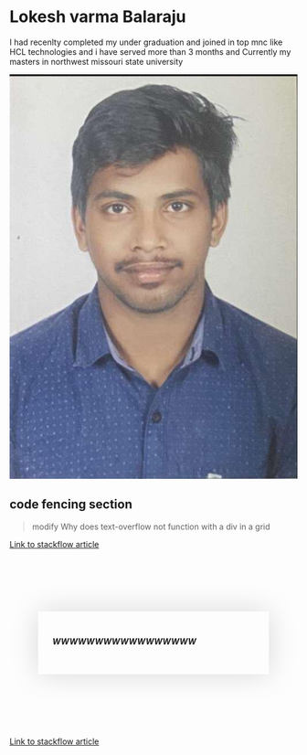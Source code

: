 # Lokesh varma Balaraju

I had recenlty completed my under graduation and joined in top mnc like HCL technologies and i have served more than 3 months and Currently my masters in northwest missouri state university


![calling the!](lokeshvarma.jpeg)


## code fencing section
>modify Why does text-overflow not function with a div in a grid

[Link to stackflow article](https://stackoverflow.com/questions/75303774/why-does-text-overflow-not-function-with-a-div-in-a-grid-css)

<main>
    <div class="container">
        <section class="account-section">
                    <h5 class="username">WWWWWWWWWWWWWWWWW</h5>
        </section>
    </div>
</main>

<style>
main {
        height: 200px;
        display: grid;
        place-items: center;
        padding: 50px;
    }

    .container {
        position: relative;
        display: grid;
        grid-template: fit-content(100%) / 100%;
        max-width: 1240px;
        width: 100%;
        position: relative;
    }

    .account-section {
        height: fit-content;
    background: var(--white);
        box-shadow: 0 0 50px rgb(0, 0, 0, 0.15);
        padding: 25px;
        position: relative;
        flex-shrink: 1;
    }

    .username {
        text-overflow: ellipsis;
        white-space: nowrap;
        overflow: hidden;
    }
</style>

[Link to stackflow article](https://stackoverflow.com/questions/75303774/why-does-text-overflow-not-function-with-a-div-in-a-grid-css)
